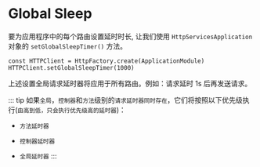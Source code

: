 # Global Sleep

要为应用程序中的每个路由设置延时时长, 让我们使用 `HttpServicesApplication` 对象的 `setGlobalSleepTimer()` 方法。

```ts{2}
const HTTPClient = HttpFactory.create(ApplicationModule)
HTTPClient.setGlobalSleepTimer(1000)
```
上述设置全局请求延时器将应用于所有路由。例如：请求延时 1s 后再发送请求。

::: tip
如果`全局`，`控制器`和`方法`级别的`请求延时器同时存在`，它们将按照以下优先级执行(`由高到低，只会执行优先级高的延时器`)：  
- `方法延时器`
* `控制器延时器`
+ `全局延时器`
:::
